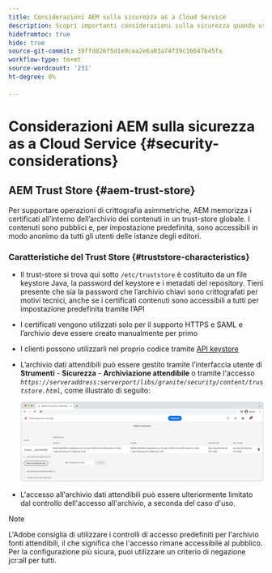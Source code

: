 ```yaml
---
title: Considerazioni AEM sulla sicurezza as a Cloud Service
description: Scopri importanti considerazioni sulla sicurezza quando utilizzi AEM as a Cloud Service
hidefromtoc: true
hide: true
source-git-commit: 39ffd826f5d1e9cea2e6a03a74f39c16647b45fa
workflow-type: tm+mt
source-wordcount: '231'
ht-degree: 0%

---
```



# Considerazioni AEM sulla sicurezza as a Cloud Service {#security-considerations}

## AEM Trust Store {#aem-trust-store}

Per supportare operazioni di crittografia asimmetriche, AEM memorizza i certificati all’interno dell’archivio dei contenuti in un trust-store globale. I contenuti sono pubblici e, per impostazione predefinita, sono accessibili in modo anonimo da tutti gli utenti delle istanze degli editori.

### Caratteristiche del Trust Store {#truststore-characteristics}

* Il trust-store si trova qui sotto `/etc/truststore` è costituito da un file keystore Java, la password del keystore e i metadati del repository. Tieni presente che sia la password che l’archivio chiavi sono crittografati per motivi tecnici, anche se i certificati contenuti sono accessibili a tutti per impostazione predefinita tramite l’API
* I certificati vengono utilizzati solo per il supporto HTTPS e SAML e l’archivio deve essere creato manualmente per primo
* I clienti possono utilizzarli nel proprio codice tramite [API keystore](https://developer.adobe.com/experience-manager/reference-materials/6-5/javadoc/com/adobe/granite/keystore/KeyStoreService.html#getTrustStore-org.apache.sling.api.resource.ResourceResolver-)
* L’archivio dati attendibili può essere gestito tramite l’interfaccia utente di **Strumenti** - **Sicurezza** - **Archiviazione attendibile** o tramite l&#39;accesso *`https://serveraddress:serverport/libs/granite/security/content/truststore.html`*, come illustrato di seguito:

   ![Gestione dell&#39;archivio fonti attendibili](/help/security/assets/global-trust-store-modified.png)

* L&#39;accesso all&#39;archivio dati attendibili può essere ulteriormente limitato dal controllo dell&#39;accesso all&#39;archivio, a seconda del caso d&#39;uso.

>[!NOTE]
>
>L&#39;Adobe consiglia di utilizzare i controlli di accesso predefiniti per l&#39;archivio fonti attendibili, il che significa che l&#39;accesso rimane accessibile al pubblico. Per la configurazione più sicura, puoi utilizzare un criterio di negazione jcr:all per tutti.

<!--
Commenting out section for now as requested by Lars

## Anonymous Permission Hardening Package {#anonymous-permission-hardening-package}

For more information on the Anonymous Hardening Package, please see the [Security Checklist](https://experienceleague.adobe.com/docs/experience-manager-65/administering/security/security-checklist.html#anonymous-permission-hardening-package).
-->
